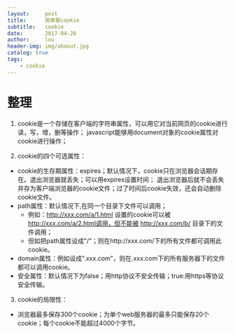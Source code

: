```yaml
---
layout:     post
title:      简单聊cookie
subtitle:   cookie
date:       2017-04-28
author:     lou
header-img: img/aboout.jpg
catalog: true
tags:
    - cookie
---
```


# 整理

1. cookie是一个存储在客户端的字符串属性，可以用它对当前网页的cookie进行读，写，增，删等操作；
   javascript能够用document对象的cookie属性对cookie进行操作；
  
2. cookie的四个可选属性： 
  * cookie的生存期属性：expires；默认情况下，cookie只在浏览器会话期存在。退出浏览器就丢失；可以用expires设置时间；
  退出浏览器后就不会丢失并存为客户端浏览器的cookie文件；过了时间后cookie失效，还会自动删除cookie文件。  
  * path属性：默认情况下,在同一个目录下文件可以调用；  
    + 例如：http://xxx.com/a/1.html 设置的cookie可以被 http://xxx.com/a/2.html调用，但不能被 http://xxx.com/b/ 目录下的文件调用； 
    + 但如把path属性设成"/"；则在http://xxx.com/下的所有文件都可调用此cookie。  
  * domain属性：例如设成".xxx.com"，则在.xxx.com下的所有服务器下的文件都可以调用cookie。 
  * 安全属性：默认情况下为false；用http协议不安全传输；true:用https等协议安全传输。  
3. cookie的局限性： 
  * 浏览器最多保存300个cookie；为单个web服务器的最多只能保存20个cookie；每个cookie不能超过4000个字节。

